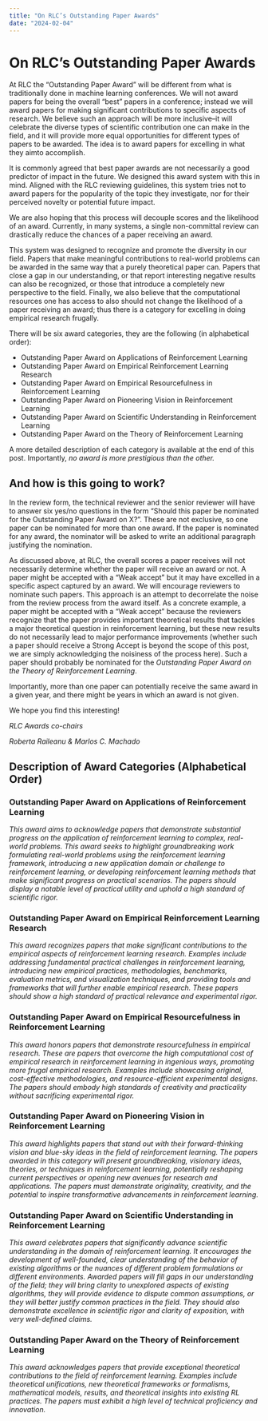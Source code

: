 ```yaml
---
title: "On RLC’s Outstanding Paper Awards"
date: "2024-02-04"
---
```


# On RLC’s Outstanding Paper Awards
 
At RLC the “Outstanding Paper Award” will be different from what is traditionally done in machine learning conferences. We will not award papers for being the overall “best” papers in a conference; instead we will award papers for making significant contributions to specific aspects of research. We believe such an approach will be more inclusive–it will celebrate the diverse types of scientific contribution one can make in the field, and it will provide more equal opportunities for different types of papers to be awarded. The idea is to award papers for excelling in what they aimto accomplish.

It is commonly agreed that best paper awards are not necessarily a good predictor of impact in the future. We designed this award system with this in mind. Aligned with the RLC reviewing guidelines, this system tries not to award papers for the popularity of the topic they investigate, nor for their perceived novelty or potential future impact. 

We are also hoping that this process will decouple scores and the likelihood of an award. Currently, in many systems, a single non-committal review can drastically reduce the chances of a paper receiving an award.

This system was designed to recognize and promote the diversity in our field. Papers that make meaningful contributions to real-world problems can be awarded in the same way that a purely theoretical paper can. Papers that close a gap in our understanding, or that report interesting negative results can also be recognized, or those that introduce a completely new perspective to the field. Finally, we also believe that the computational resources one has access to also should not change the likelihood of a paper receiving an award; thus there is a category for excelling in doing empirical research frugally. 

There will be six award categories, they are the following (in alphabetical order):

* Outstanding Paper Award on Applications of Reinforcement Learning
* Outstanding Paper Award on Empirical Reinforcement Learning Research 
* Outstanding Paper Award on Empirical Resourcefulness in Reinforcement Learning
* Outstanding Paper Award on Pioneering Vision in Reinforcement Learning
* Outstanding Paper Award on Scientific Understanding in Reinforcement Learning
* Outstanding Paper Award on the Theory of Reinforcement Learning

A more detailed description of each category is available at the end of this post. Importantly, *no award is more prestigious than the other.*

## And how is this going to work?

In the review form, the technical reviewer and the senior reviewer will have to answer six yes/no questions in the form “Should this paper be nominated for the Outstanding Paper Award on X?”. These are not exclusive, so one paper can be nominated for more than one award. If the paper is nominated for any award, the nominator will be asked to write an additional paragraph justifying the nomination. 

As discussed above, at RLC, the overall scores a paper receives will not necessarily determine whether the paper will receive an award or not. A paper might be accepted with a “Weak accept” but it may have excelled in a specific aspect captured by an award. We will encourage reviewers to nominate such papers. This approach is an attempt to decorrelate the noise from the review process from the award itself. As a concrete example, a paper might be accepted with a “Weak accept” because the reviewers recognize that the paper provides important theoretical results that tackles a major theoretical question in reinforcement learning, but these new results do not necessarily lead to major performance improvements (whether such a paper should receive a Strong Accept is beyond the scope of this post, we are simply acknowledging the noisiness of the process here). Such a paper should probably be nominated for the *Outstanding Paper Award on the Theory of Reinforcement Learning*. 

Importantly, more than one paper can potentially receive the same award in a given year, and there might be years in which an award is not given. 

We hope you find this interesting!

*RLC Awards co-chairs*

*Roberta Raileanu & Marlos C. Machado*


## Description of Award Categories (Alphabetical Order)

### Outstanding Paper Award on Applications of Reinforcement Learning
*This award aims to acknowledge papers that demonstrate substantial progress on the application of reinforcement learning to complex, real-world problems. This award seeks to highlight groundbreaking work formulating real-world problems using the reinforcement learning framework, introducing a new application domain or challenge to reinforcement learning, or developing reinforcement learning methods that make significant progress on practical scenarios.  The papers should display a notable level of practical utility and uphold a high standard of scientific rigor.*

### Outstanding Paper Award on Empirical Reinforcement Learning Research 
*This award recognizes papers that make significant contributions to the empirical aspects of reinforcement learning research. Examples include addressing fundamental practical challenges in reinforcement learning, introducing new empirical practices, methodologies, benchmarks, evaluation metrics, and visualization techniques, and providing tools and frameworks that will further enable empirical research. These papers should show a high standard of practical relevance and experimental rigor.*

### Outstanding Paper Award on Empirical Resourcefulness in Reinforcement Learning
*This award honors papers that demonstrate resourcefulness in empirical research. These are papers that overcome the high computational cost of empirical research in reinforcement learning in ingenious ways, promoting more frugal empirical research. Examples include showcasing original, cost-effective methodologies, and resource-efficient experimental designs. The papers should embody high standards of creativity and practicality without sacrificing experimental rigor.*

### Outstanding Paper Award on Pioneering Vision in Reinforcement Learning
*This award highlights papers that stand out with their forward-thinking vision and blue-sky ideas in the field of reinforcement learning. The papers awarded in this category will present groundbreaking, visionary ideas, theories, or techniques in reinforcement learning, potentially reshaping current perspectives or opening new avenues for research and applications. The papers must demonstrate originality, creativity, and the potential to inspire transformative advancements in reinforcement learning.*

### Outstanding Paper Award on Scientific Understanding in Reinforcement Learning
*This award celebrates papers that significantly advance scientific understanding in the domain of reinforcement learning. It encourages the development of well-founded, clear understanding of the behavior of existing algorithms or the nuances of different problem formulations or different environments. Awarded papers will fill gaps in our understanding of the field; they will bring clarity to unexplored aspects of existing algorithms, they will provide evidence to dispute common assumptions, or they will better justify common practices in the field. They should also demonstrate excellence in scientific rigor and clarity of exposition, with very well-defined claims.*

### Outstanding Paper Award on the Theory of Reinforcement Learning
*This award acknowledges papers that provide exceptional theoretical contributions to the field of reinforcement learning. Examples include theoretical unifications, new theoretical frameworks or formalisms, mathematical models, results, and theoretical insights into existing RL practices. The papers must exhibit a high level of technical proficiency and innovation.*

